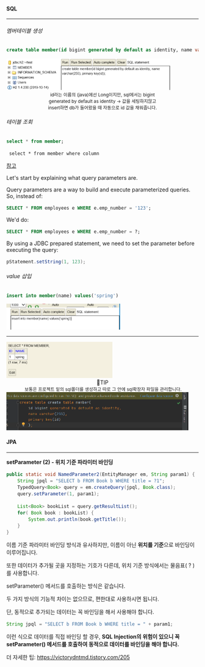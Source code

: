 #### SQL

<hr></hr>

###### 멤버테이블 생성

```sql
create table member(id bigint generated by default as identity, name varchar(255), primary key(id));
```

<img src="IMG\1.PNG" alt="image-20210115024745077" style="zoom:80%;" />



<center><small>id라는 이름의 (java)에선 Long이지만, sql에서는 bigint<br>
generated by default as identity -> 값을 세팅하지않고 <br>insert하면 db가 들어왔을 때 자동으로 id 값을 채워줍니다.<br>
    </small></center>



###### 테이블 조회

```sql
select * from member;
```

``` select * from member where column```

<u>참고</u>

Let's start by explaining what query parameters are.

Query parameters are a way to build and execute parameterized queries. So, instead of:

```sql
SELECT * FROM employees e WHERE e.emp_number = '123';
```

We'd do:

```sql
SELECT * FROM employees e WHERE e.emp_number = ?;
```

By using a JDBC prepared statement, we need to set the parameter before executing the query:

```java
pStatement.setString(1, 123);
```



###### value 삽입

```sql
insert into member(name) values('spring')
```

<img src="SQL\2.PNG" alt="image-20210115024745077" style="zoom:80%;" />

<hr></hr>

<img src="IMG\3.PNG" alt="image-20210115024745077" style="zoom:80%;" />

<center>👺TIP</center>

<center><small> 보통은 프로젝트 밑의 sql폴더를 생성하고 따로 그 안에 sql확장자 파일을 관리합니다.</small></center>

<img src="IMG\4.PNG" alt="image-20210115024745077" style="zoom:80%;" />



#### JPA

<HR></HR>

**setParameter (2) - 위치 기준 파라미터 바인딩**

```java
public static void NamedParameter2(EntityManager em, String param1) {
	String jpql = "SELECT b FROM Book b WHERE title = ?1";
	TypedQuery<Book> query = em.createQuery(jpql, Book.class);
	query.setParameter(1, param1);
	
	List<Book> bookList = query.getResultList();
	for( Book book : bookList) {
		System.out.println(book.getTitle());
	}
}
```

이름 기준 파라미터 바인딩 방식과 유사하지만, 이름이 아닌 **위치를 기준**으로 바인딩이 이루어집니다.

또한 데이터가 추가될 곳을 지정하는 기호가 다른데, 위치 기준 방식에서는 물음표( ? )를 사용합니다.

setParameter() 메서드를 호출하는 방식은 같습니다.



두 가지 방식의 기능적 차이는 없으므로, 편한대로 사용하시면 됩니다.

단, 동적으로 추가되는 데이터는 꼭 바인딩을 해서 사용해야 합니다.

```java
String jpql = "SELECT b FROM Book b WHERE title = " + param1;
```

이런 식으로 데이터를 직접 바인딩 할 경우, **SQL Injection의 위험이 있으니 꼭 setParameter() 메서드를 호출하여 동적으로 데이터를 바인딩을 해야 합니다.**

 더 자세한 팁: https://victorydntmd.tistory.com/205

